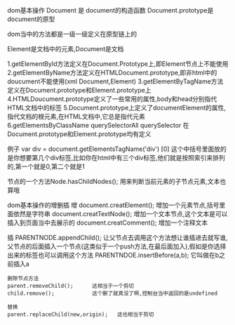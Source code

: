 dom基本操作
   Document 是 document的构造函数
   Document.prototype是document的原型

   dom当中的方法都是一级一级定义在原型链上的

   Element是文档中的元素,Document是文档

1.getElementById方法定义在Document.Prototype上,即Element节点上不能使用
2.getElementByName方法定义在HTMLDocument.prototype,即非html中的doucument不能使用(xml Document,Element)
3.getElementByTagName方法定义在Document.prototype和Element.prototype上
4.HTMLDoucument.prototype定义了一些常用的属性,body和head分别指代HTML文档中的<body><head>标签
5.Document.prototype上定义了documentElement的属性,指代文档的根元素,在HTML文档中,它总是指代<html>元素
6.getElementsByClassName  querySelectorAll   querySelector 在Document.prototype和Element.prototype均有定义


例子
   var div = document.getElementsTagName('div') [0]  这个中括号里面放的是你想要第几个div标签,比如你在html中有三个div标签,他们就是按照索引来排列的,第一个就是0,第二个就是1


节点的一个方法Node.hasChildNodes();
   用来判断当前元素的子节点元素,文本也算哦


dom基本操作的增删插
   增
    document.creatElement();   增加一个元素节点,括号里面依然是字符串
    document.creatTextNode();  增加一个文本节点,这个文本是可以插入到页面当中去展示的
    document.creatComment();   增加一个注释文本
   
   插
    PARENTNODE.appendChild();   让父节点去调用这个方法想让谁插进去就写谁,父节点的后面插入一个节点(这类似于一个push方法,在最后面加入),假如是你选择出来的标签也可以调用这个方法
    PARENTNDOE.insertBefore(a,b);   它叫做在b之前插入a

    删除节点方法
    parent.removeChild();      这相当于一个剪切
    child.remove();            这个删了就真没了啊,控制台当中返回的是undefined

    替换
    parent.replaceChild(new,origin);   这也相当于剪切
